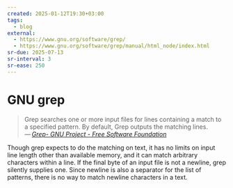 ```yaml
---
created: 2025-01-12T19:30+03:00
tags:
  - blog
external:
  - https://www.gnu.org/software/grep/
  - https://www.gnu.org/software/grep/manual/html_node/index.html
sr-due: 2025-07-13
sr-interval: 3
sr-ease: 250
---
```


# GNU grep

> Grep searches one or more input files for lines containing a match to a
> specified pattern. By default, Grep outputs the matching lines.\
> — <cite>[Grep- GNU Project - Free Software Foundation](https://www.gnu.org/software/grep/)</cite>

Though grep expects to do the matching on text, it has no limits on input line
length other than available memory, and it can match arbitrary characters within
a line. If the final byte of an input file is not a newline, grep silently
supplies one. Since newline is also a separator for the list of patterns, there
is no way to match newline characters in a text.
